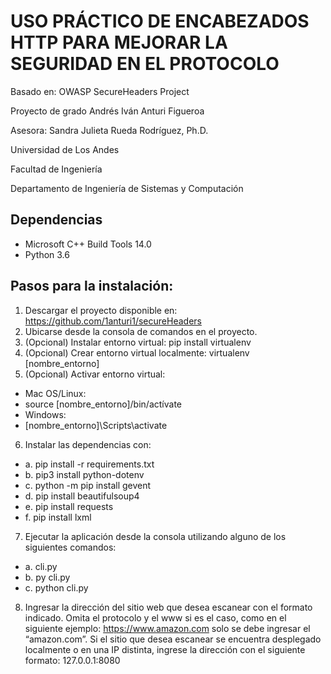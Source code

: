 # USO PRÁCTICO DE ENCABEZADOS HTTP PARA MEJORAR LA SEGURIDAD EN EL PROTOCOLO

Basado en: OWASP SecureHeaders Project  

Proyecto de grado Andrés Iván Anturi Figueroa

Asesora: Sandra Julieta Rueda Rodríguez, Ph.D.

Universidad de Los Andes

Facultad de Ingeniería

Departamento de Ingeniería de Sistemas y Computación


## Dependencias 

- Microsoft C++ Build Tools 14.0
- Python 3.6

## Pasos para la instalación:
1.	Descargar el proyecto disponible en: https://github.com/1anturi1/secureHeaders
2.	Ubicarse desde la consola de comandos en el proyecto. 
3.	(Opcional) Instalar entorno virtual: pip install virtualenv
4.	(Opcional) Crear entorno virtual localmente: virtualenv [nombre_entorno]
5.	(Opcional) Activar entorno virtual:
 - Mac OS/Linux:
 - source [nombre_entorno]/bin/actívate
 - Windows:
 - [nombre_entorno]\Scripts\activate
6.	Instalar las dependencias con: 
 - a.	pip install -r requirements.txt
 - b.	pip3 install python-dotenv
 - c.	python -m pip install gevent
 - d.	pip install beautifulsoup4
 - e.	pip install requests
 - f.	pip install lxml
7.	Ejecutar la aplicación desde la consola utilizando alguno de los siguientes comandos:
 - a.	cli.py
 - b.	py cli.py
 - c.	python cli.py
8.	Ingresar la dirección del sitio web que desea escanear con el formato indicado. Omita el protocolo y el www si es el caso, como en el siguiente ejemplo: https://www.amazon.com solo se debe ingresar el “amazon.com”. Si el sitio que desea escanear se encuentra desplegado localmente o en una IP distinta, ingrese la dirección con el siguiente formato: 127.0.0.1:8080
